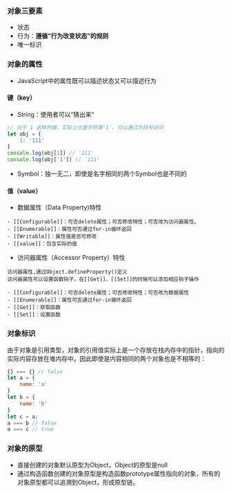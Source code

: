 ### 对象三要素
- 状态
- 行为：**遵循“行为改变状态”的规则**
- 唯一标识
### 对象的属性
- JavaScript中的属性既可以描述状态又可以描述行为
#### 键（key）
- String：使用者可以“猜出来”
```javascript
// 对于 1 这样的键，实际上也是字符串'1'，可以通过方括号访问
let obj = {
    1: '111'
}
console.log(obj[1]) // '111' 
console.log(obj['1']) // '111' 
```
- Symbol：独一无二，即使是名字相同的两个Symbol也是不同的
#### 值（value）
- 数据属性（Data Property)特性
```
- [[Configurable]]：可否delete属性；可否修改特性；可否改为访问器属性。
- [[Enumerable]]：属性可否通过for-in循环返回
- [[Writable]]：属性值是否可修改
- [[value]]：包含实际的值
```
- 访问器属性（Accessor Property）特性
```
访问器属性,通过Object.defineProperty()定义
访问器属性可以设置函数钩子，在[[Get]]、[[Set]]的时候可以添加相应钩子操作

- [[Configurable]]：可否delete属性；可否修改特性；可否改为数据属性
- [[Enumerable]]：属性可否通过for-in循环返回
- [[Get]]：获取函数
- [[Set]]：设置函数
```
### 对象标识
由于对象是引用类型，对象的引用值实际上是一个存放在栈内存中的指针，指向的实际内容存放在堆内存中。因此即使是内容相同的两个对象也是不相等的：
```javascript
{} === {} // false
let a = {
    name: 'a'
}
let b = {
    name: 'b'
}
let c = a;
a === b // false
a === c // true
```
### 对象的原型
- 直接创建的对象默认原型为Object，Object的原型是null
- 通过构造函数创建的对象原型是构造函数prototype属性指向的对象，所有的对象原型都可以追溯到Object，形成原型链。
